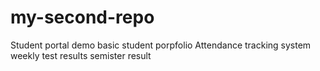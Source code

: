 # my-second-repo
Student portal demo
basic student porpfolio 
Attendance tracking system
weekly test results
semister result
